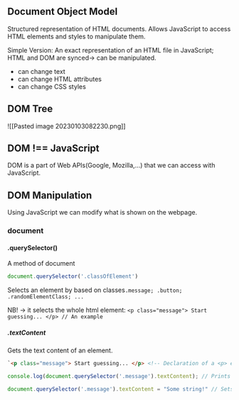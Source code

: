 ## Document Object Model
Structured representation of HTML documents.
Allows JavaScript to access HTML elements and styles to manipulate them.

Simple Version: An exact representation of an HTML file in JavaScript; HTML and DOM are synced-> can be manipulated.


- can change text
- can change HTML attributes
- can change CSS styles

## DOM Tree

![[Pasted image 20230103082230.png]]

## DOM !== JavaScript
DOM is a part of Web APIs(Google, Mozilla,...) that we can access with JavaScript.

## DOM Manipulation
Using JavaScript we can modify what is shown on the webpage.

### document

#### .querySelector()
A method of document
```javascript
document.querySelector('.classOfElement')
```
Selects an element by based on classes`.message; .button; .randomElementClass; ...`

NB! -> it selects the whole html element: `<p class="message"> Start guessing... </p> // An example`


##### .textContent
Gets the text content of an element.
```html
`<p class="message"> Start guessing... </p> <!-- Declaration of a <p> element --!>
```
```javascript
console.log(document.querySelector('.message').textContent); // Prints out the text content of the DOM element with the ".message" class  -> "Start guessing..."
```
```javascript
document.querySelector('.message').textContent = "Some string!" // Sets the text content of the DOM element with the ".message" class to "Some string";
```
